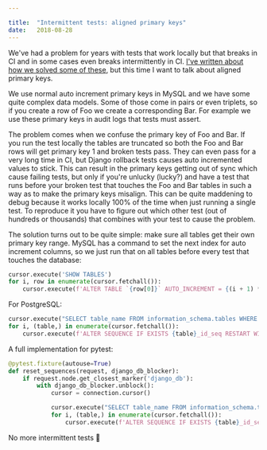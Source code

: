 ```yaml
---

title:	"Intermittent tests: aligned primary keys"
date:	2018-08-28
---
```


  We've had a problem for years with tests that work locally but that breaks in CI and in some cases even breaks intermittently in CI. [I've written about how we solved some of these](https://medium.com/@boxed/use-the-biggest-hammer-8425e4c71882), but this time I want to talk about aligned primary keys.

We use normal auto increment primary keys in MySQL and we have some quite complex data models. Some of those come in pairs or even triplets, so if you create a row of Foo we create a corresponding Bar. For example we use these primary keys in audit logs that tests must assert.

The problem comes when we confuse the primary key of Foo and Bar. If you run the test locally the tables are truncated so both the Foo and Bar rows will get primary key 1 and broken tests pass. They can even pass for a very long time in CI, but Django rollback tests causes auto incremented values to stick. This can result in the primary keys getting out of sync which cause failing tests, but only if you're unlucky (lucky?) and have a test that runs before your broken test that touches the Foo and Bar tables in such a way as to make the primary keys misalign. This can be quite maddening to debug because it works locally 100% of the time when just running a single test. To reproduce it you have to figure out which other test (out of hundreds or thousands) that combines with your test to cause the problem.

The solution turns out to be quite simple: make sure all tables get their own primary key range. MySQL has a command to set the next index for auto increment columns, so we just run that on all tables before every test that touches the database:

```python
cursor.execute('SHOW TABLES')  
for i, row in enumerate(cursor.fetchall()):  
    cursor.execute(f'ALTER TABLE `{row[0]}` AUTO_INCREMENT = {(i + 1) * 1000}')
```

For PostgreSQL:

```python
cursor.execute("SELECT table_name FROM information_schema.tables WHERE table_schema = 'public'")
for i, (table,) in enumerate(cursor.fetchall()):
    cursor.execute(f'ALTER SEQUENCE IF EXISTS {table}_id_seq RESTART WITH {(i + 1) * 1000}')
```

A full implementation for pytest:

```python
@pytest.fixture(autouse=True)
def reset_sequences(request, django_db_blocker):
    if request.node.get_closest_marker('django_db'):
        with django_db_blocker.unblock():
            cursor = connection.cursor()

            cursor.execute("SELECT table_name FROM information_schema.tables WHERE table_schema = 'public'")
            for i, (table,) in enumerate(cursor.fetchall()):
                cursor.execute(f'ALTER SEQUENCE IF EXISTS {table}_id_seq RESTART WITH {(i + 1) * 1000}')
```

No more intermittent tests 🎉
